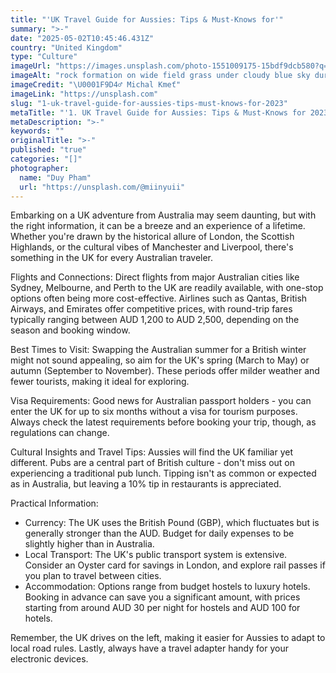 ```yaml
---
title: "'UK Travel Guide for Aussies: Tips & Must-Knows for'"
summary: ">-"
date: "2025-05-02T10:45:46.431Z"
country: "United Kingdom"
type: "Culture"
imageUrl: "https://images.unsplash.com/photo-1551009175-15bdf9dcb580?q=80&w=2071&auto=format&fit=crop&ixlib=rb-4.0.3&ixid=M3wxMjA3fDB8MHxwaG90by1wYWdlfHx8fGVufDB8fHx8fA%3D%3D"
imageAlt: "rock formation on wide field grass under cloudy blue sky during daytime"
imageCredit: "\U0001F9D4‍♂️ Michal Kmeť"
imageLink: "https://unsplash.com"
slug: "1-uk-travel-guide-for-aussies-tips-must-knows-for-2023"
metaTitle: "'1. UK Travel Guide for Aussies: Tips & Must-Knows for 2023'"
metaDescription: ">-"
keywords: ""
originalTitle: ">-"
published: "true"
categories: "[]"
photographer:
  name: "Duy Pham"
  url: "https://unsplash.com/@miinyuii"
---
```








Embarking on a UK adventure from Australia may seem daunting, but with the right information, it can be a breeze and an experience of a lifetime. Whether you're drawn by the historical allure of London, the Scottish Highlands, or the cultural vibes of Manchester and Liverpool, there's something in the UK for every Australian traveler.

Flights and Connections: Direct flights from major Australian cities like Sydney, Melbourne, and Perth to the UK are readily available, with one-stop options often being more cost-effective. Airlines such as Qantas, British Airways, and Emirates offer competitive prices, with round-trip fares typically ranging between AUD 1,200 to AUD 2,500, depending on the season and booking window.

Best Times to Visit: Swapping the Australian summer for a British winter might not sound appealing, so aim for the UK's spring (March to May) or autumn (September to November). These periods offer milder weather and fewer tourists, making it ideal for exploring.

Visa Requirements: Good news for Australian passport holders - you can enter the UK for up to six months without a visa for tourism purposes. Always check the latest requirements before booking your trip, though, as regulations can change.

Cultural Insights and Travel Tips: Aussies will find the UK familiar yet different. Pubs are a central part of British culture - don't miss out on experiencing a traditional pub lunch. Tipping isn't as common or expected as in Australia, but leaving a 10% tip in restaurants is appreciated.

Practical Information:
- Currency: The UK uses the British Pound (GBP), which fluctuates but is generally stronger than the AUD. Budget for daily expenses to be slightly higher than in Australia.
- Local Transport: The UK's public transport system is extensive. Consider an Oyster card for savings in London, and explore rail passes if you plan to travel between cities.
- Accommodation: Options range from budget hostels to luxury hotels. Booking in advance can save you a significant amount, with prices starting from around AUD 30 per night for hostels and AUD 100 for hotels.

Remember, the UK drives on the left, making it easier for Aussies to adapt to local road rules. Lastly, always have a travel adapter handy for your electronic devices.
